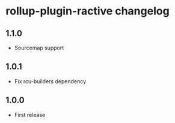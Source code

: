 # rollup-plugin-ractive changelog

## 1.1.0

* Sourcemap support

## 1.0.1

* Fix rcu-builders dependency

## 1.0.0

* First release

